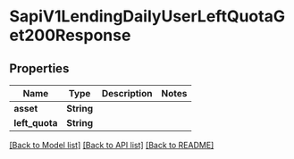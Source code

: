 # SapiV1LendingDailyUserLeftQuotaGet200Response

## Properties

Name | Type | Description | Notes
------------ | ------------- | ------------- | -------------
**asset** | **String** |  | 
**left_quota** | **String** |  | 

[[Back to Model list]](../README.md#documentation-for-models) [[Back to API list]](../README.md#documentation-for-api-endpoints) [[Back to README]](../README.md)


